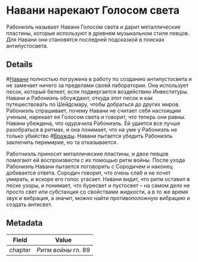 # Навани нарекают Голосом света
Рабониэль называет Навани Голосом света и дарит металлические пластины, которые используют в древнем музыкальном стиле певцов. Для Навани они становятся последней подсказкой в поисках антипустосвета. 

## Details
#[Навани](characters/navani) полностью погружена в работу по созданию антипустосвета и не замечает ничего за пределами своей лаборатории. Она использует песок, который белеет, если подвергается воздействию Инвеституры. Навани и Рабониэль обсуждают, откуда этот песок и как путешествовать по Шейдсмару, чтобы добраться до других миров. Рабониэль спрашивает, почему Навани не считает себя настоящим ученым, нарекает ее Голосом света и говорит, что теперь они равны. Навани убеждена, что одурачила Рабониэль. Ей удается все лучше разобраться в ритмах, и она понимает, что на уме у Рабониэль не только убийство #[Вражды](characters/odium). Навани пытается убедить Рабониэль заключить перемирие, но та отказывается. 

Работниэль приносит металлические пластины, и двое певцов помогают ей воспроизвести с их помощью ритм войны. После ухода Рабониэль Навани пытается поговорить с Сородичем и наконец добивается ответа. Сородич говорит, что очень слаб и не хочет умирать, и вскоре его голос угасает. Навани видит, что ритм оставил в песке узоры, и понимает, что буресвет и пустосвет – на самом деле не просто свет или субстанция со свойствами жидкости, а в то же время звук и вибрация, а значит, можно найти противоположную вибрацию и создать антисвет.

## Metadata
| Field | Value |
| ----- | ----- |
| chapter | *Ритм войны* гл. 89|
